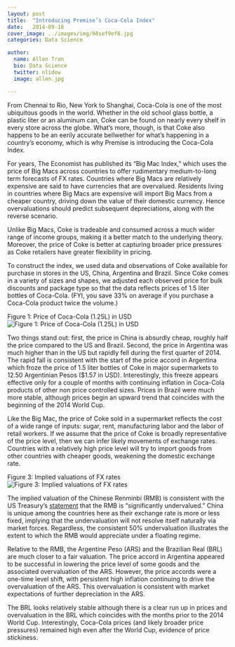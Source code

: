 ```yaml
---
layout: post
title:  "Introducing Premise’s Coca-Cola Index"
date:   2014-09-18
cover_image: ../images/img/98sef9ef8.jpg
categories: Data Science

author:
  name: Allen Tran
  bio: Data Science
  twitter: nlidow
  image: allen.jpg

---
```


From Chennai to Rio, New York to Shanghai, Coca-Cola is one of the most ubiquitous goods in the world. Whether in the old school glass bottle, a plastic liter or an aluminum can, Coke can be found on nearly every shelf in every store across the globe. What’s more, though, is that Coke also happens to be an eerily accurate bellwether for what’s happening in a country’s economy, which is why Premise is introducing the Coca-Cola Index.

For years, The Economist has published its “Big Mac Index,” which uses the price of Big Macs across countries to offer rudimentary medium-to-long term forecasts of FX rates. Countries where Big Macs are relatively expensive are said to have currencies that are overvalued. Residents living in countries where Big Macs are expensive will import Big Macs from a cheaper country, driving down the value of their domestic currency.  Hence overvaluations should predict subsequent depreciations, along with the reverse scenario.

Unlike Big Macs, Coke is tradeable and consumed across a much wider range of income groups, making it a better match to the underlying theory. Moreover, the price of Coke is better at capturing broader price pressures as Coke retailers have greater flexibility in pricing.

To construct the index, we used data and observations of Coke available for purchase in stores in the US, China, Argentina and Brazil. Since Coke comes in a variety of sizes and shapes, we adjusted each observed price for bulk discounts and package type so that the data reflects prices of 1.5 liter bottles of Coca-Cola. (FYI, you save 33% on average if you purchase a Coca-Cola product twice the volume.) 

Figure 1: Price of Coca-Cola (1.25L) in USD
![Figure 1: Price of Coca-Cola (1.25L) in USD](/images/img/xxx.jpg)

Two things stand out: first, the price in China is absurdly cheap, roughly half the price compared to the US and Brazil. Second, the price in Argentina was much higher than in the US but rapidly fell during the first quarter of 2014.  The rapid fall is consistent with the start of the price accord in Argentina which froze the price of 1.5 liter bottles of Coke in major supermarkets to 12.50 Argentinian Pesos ($1.57 in USD).  Interestingly, this freeze appears effective only for a couple of months with continuing inflation in Coca-Cola products of other non price controlled sizes.  Prices in Brazil were much more stable, although prices begin an upward trend that coincides with the beginning of the 2014 World Cup.

Like the Big Mac, the price of Coke sold in a supermarket reflects the cost of a wide range of inputs: sugar, rent, manufacturing labor and the labor of retail workers. If we assume that the price of Coke is broadly representative of the price level, then we can infer likely movements of exchange rates. Countries with a relatively high price level will try to import goods from other countries with cheaper goods, weakening the domestic exchange rate.

Figure 3: Implied valuations of FX rates
![Figure 3: Implied valuations of FX rates](/images/img/xxx.jpg)

The implied valuation of the Chinese Renminbi (RMB) is consistent with the US Treasury’s [statement](http://www.treasury.gov/resource-center/international/exchange-rate-policies/Documents/2013-10-30_FULL%20FX%20REPORT_FINAL.pdf) that the RMB is “significantly undervalued.”  China is unique among the countries here as their exchange rate is more or less fixed, implying that the undervaluation will not resolve itself naturally via market forces.  Regardless, the consistent 50% undervaluation illustrates the extent to which the RMB would appreciate under a floating regime. 

Relative to the RMB, the Argentine Peso (ARS) and the Brazilian Real (BRL) are much closer to a fair valuation.  The price accord in Argentina appeared to be successful in lowering the price level of some goods and the associated overvaluation of the ARS.  However, the price accords were a one-time level shift, with persistent high inflation continuing to drive the overvaluation of the ARS.  This overvaluation is consistent with market expectations of further depreciation in the ARS. 

The BRL looks relatively stable although there is a clear run up in prices and overvaluation in the BRL which coincides with the months prior to the 2014 World Cup.  Interestingly, Coca-Cola prices (and likely broader price pressures) remained high even after the World Cup, evidence of price stickiness. 
